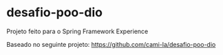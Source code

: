 # desafio-poo-dio

Projeto feito para o Spring Framework Experience

Baseado no seguinte projeto: https://github.com/cami-la/desafio-poo-dio
